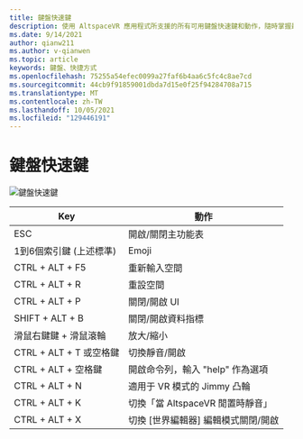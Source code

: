 ```yaml
---
title: 鍵盤快速鍵
description: 使用 AltspaceVR 應用程式所支援的所有可用鍵盤快速鍵和動作，隨時掌握最新狀態。
ms.date: 9/14/2021
author: qianw211
ms.author: v-qianwen
ms.topic: article
keywords: 鍵盤、快捷方式
ms.openlocfilehash: 75255a54efec0099a27faf6b4aa6c5fc4c8ae7cd
ms.sourcegitcommit: 44cb9f91859001dbda7d15e0f25f94284708a715
ms.translationtype: MT
ms.contentlocale: zh-TW
ms.lasthandoff: 10/05/2021
ms.locfileid: "129446191"
---
```

# <a name="keyboard-shortcuts"></a>鍵盤快速鍵

![鍵盤快速鍵](images\keyboard-shortcuts.svg)

| Key | 動作 |
|---|---|
| ESC | 開啟/關閉主功能表 |
| 1到6個索引鍵 (上述標準)  | Emoji |
| CTRL + ALT + F5 | 重新輸入空間 |
| CTRL + ALT + R | 重設空間 |
| CTRL + ALT + P | 關閉/開啟 UI |
| SHIFT + ALT + B | 關閉/開啟資料指標 |
| 滑鼠右鍵鍵 + 滑鼠滾輪 | 放大/縮小 |
| CTRL + ALT + T 或空格鍵 | 切換靜音/開啟 |
| CTRL + ALT + 空格鍵 | 開啟命令列，輸入 "help" 作為選項 |
| CTRL + ALT + N | 適用于 VR 模式的 Jimmy 凸輪 |
| CTRL + ALT + K | 切換「當 AltspaceVR 閒置時靜音」 |
| CTRL + ALT + X | 切換 [世界編輯器] 編輯模式關閉/開啟 |
